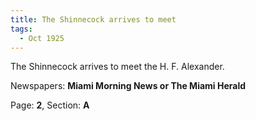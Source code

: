 ```yaml
---  
title: The Shinnecock arrives to meet  
tags:  
  - Oct 1925  
---  
```

  
The Shinnecock arrives to meet the H. F. Alexander.  
  
Newspapers: **Miami Morning News or The Miami Herald**  
  
Page: **2**, Section: **A** 
